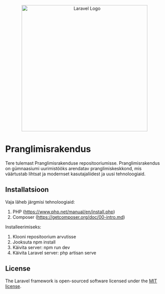 <p align="center"><a href="https://laravel.com" target="_blank"><img src="https://raw.githubusercontent.com/laravel/art/master/logo-lockup/5%20SVG/2%20CMYK/1%20Full%20Color/laravel-logolockup-cmyk-red.svg" width="400" alt="Laravel Logo"></a></p>

# Pranglimisrakendus

Tere tulemast Pranglimisrakenduse repositooriumisse. Pranglimisrakendus on gümnaasiumi uurimistööks arendatav pranglimiskeskkond, mis väärtustab lihtsat ja modernset kasutajaliidest ja uusi tehnoloogiaid. 

## Installatsioon

Vaja läheb järgmisi tehnoloogiaid:

1) PHP (https://www.php.net/manual/en/install.php)
2) Composer (https://getcomposer.org/doc/00-intro.md)

Installeerimiseks:

1. Klooni repositoorium arvutisse
2. Jooksuta npm install
3. Käivita server: npm run dev
4. Käivita Laravel server: php artisan serve

## License

The Laravel framework is open-sourced software licensed under the [MIT license](https://opensource.org/licenses/MIT).
